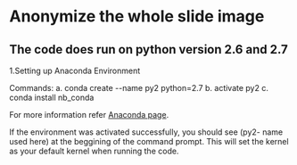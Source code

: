 # Anonymize the whole slide image

## The code does run on python version 2.6 and 2.7

1.Setting up Anaconda Environment

Commands:
a. conda create --name py2 python=2.7
b. activate py2
c. conda install nb_conda

For more information refer [Anaconda page](https://docs.anaconda.com/anaconda/user-guide/tasks/switch-environment/).

If the environment was activated successfully, you should see (py2- name used here) at the beggining of the command prompt. This will set the kernel as your default kernel when running the code.
